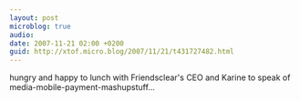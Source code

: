 ```yaml
---
layout: post
microblog: true
audio: 
date: 2007-11-21 02:00 +0200
guid: http://xtof.micro.blog/2007/11/21/t431727482.html
---
```

hungry and happy to lunch with Friendsclear's CEO and Karine to speak of media-mobile-payment-mashupstuff...
